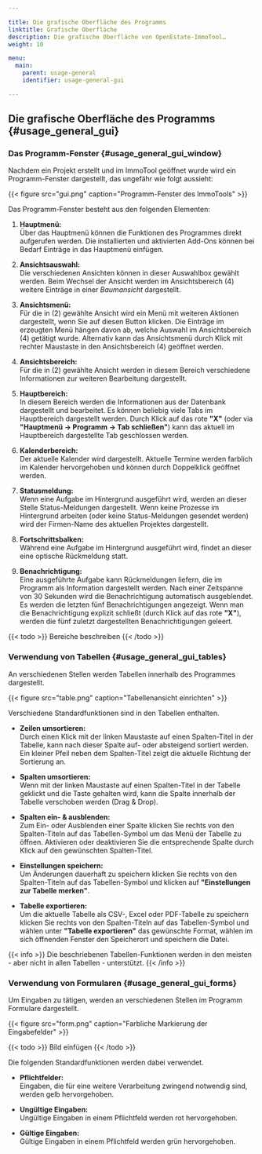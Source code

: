 ```yaml
---

title: Die grafische Oberfläche des Programms
linktitle: Grafische Oberfläche
description: Die grafische Oberfläche von OpenEstate-ImmoTool…
weight: 10

menu:
  main:
    parent: usage-general
    identifier: usage-general-gui

---
```



## Die grafische Oberfläche des Programms {#usage_general_gui}
  

### Das Programm-Fenster {#usage_general_gui_window}

Nachdem ein Projekt erstellt und im ImmoTool geöffnet wurde wird ein Programm-Fenster dargestellt, das ungefähr wie folgt aussieht:

{{< figure src="gui.png" caption="Programm-Fenster des ImmoTools" >}}

Das Programm-Fenster besteht aus den folgenden Elementen:

1.  **Hauptmenü:** \
    Über das Hauptmenü können die Funktionen des Programmes direkt aufgerufen werden. Die installierten und aktivierten Add-Ons können bei Bedarf Einträge in das Hauptmenü einfügen.

2.  **Ansichtsauswahl:** \
    Die verschiedenen Ansichten können in dieser Auswahlbox gewählt werden. Beim Wechsel der Ansicht werden im Ansichtsbereich (4) weitere Einträge in einer *Baumansicht* dargestellt.

3.  **Ansichtsmenü:** \
    Für die in (2) gewählte Ansicht wird ein Menü mit weiteren Aktionen dargestellt, wenn Sie auf diesen Button klicken. Die Einträge im erzeugten Menü hängen davon ab, welche Auswahl im Ansichtsbereich (4) getätigt wurde. Alternativ kann das Ansichtsmenü durch Klick mit rechter Maustaste in den Ansichtsbereich (4) geöffnet werden.

4.  **Ansichtsbereich:** \
    Für die in (2) gewählte Ansicht werden in diesem Bereich verschiedene Informationen zur weiteren Bearbeitung dargestellt.

5.  **Hauptbereich:** \
    In diesem Bereich werden die Informationen aus der Datenbank dargestellt und bearbeitet. Es können beliebig viele Tabs im Hauptbereich dargestellt werden. Durch Klick auf das rote  **"X"** (oder via **"Hauptmenü → Programm → Tab schließen"**) kann das aktuell im Hauptbereich dargestellte Tab geschlossen werden.

6.  **Kalenderbereich:** \
    Der aktuelle Kalender wird dargestellt. Aktuelle Termine werden farblich im Kalender hervorgehoben und können durch Doppelklick geöffnet werden.

7.  **Statusmeldung:** \
    Wenn eine Aufgabe im Hintergrund ausgeführt wird, werden an dieser Stelle Status-Meldungen dargestellt. Wenn keine Prozesse im Hintergrund arbeiten (oder keine Status-Meldungen gesendet werden) wird der Firmen-Name des aktuellen Projektes dargestellt.

8.  **Fortschrittsbalken:** \
    Während eine Aufgabe im Hintergrund ausgeführt wird, findet an dieser eine optische Rückmeldung statt.

9.  **Benachrichtigung:** \
    Eine ausgeführte Aufgabe kann Rückmeldungen liefern, die im Programm als Information dargestellt werden. Nach einer Zeitspanne von 30 Sekunden wird die Benachrichtigung automatisch ausgeblendet. Es werden die letzten fünf Benachrichtigungen angezeigt. Wenn man die Benachrichtigung explizit schließt (durch Klick auf das rote **"X"**), werden die fünf zuletzt dargestellten Benachrichtigungen geleert.

{{< todo >}}
Bereiche beschreiben
{{< /todo >}}


### Verwendung von Tabellen {#usage_general_gui_tables}

An verschiedenen Stellen werden Tabellen innerhalb des Programmes dargestellt.

{{< figure src="table.png" caption="Tabellenansicht einrichten" >}}

Verschiedene Standardfunktionen sind in den Tabellen enthalten.

-   **Zeilen umsortieren:** \
    Durch einen Klick mit der linken Maustaste auf einen Spalten-Titel in der Tabelle, kann nach dieser Spalte auf- oder absteigend sortiert werden. Ein kleiner Pfeil neben dem Spalten-Titel zeigt die aktuelle Richtung der Sortierung an.

-   **Spalten umsortieren:** \
    Wenn mit der linken Maustaste auf einen Spalten-Titel in der Tabelle geklickt und die Taste gehalten wird, kann die Spalte innerhalb der Tabelle verschoben werden (Drag & Drop).

-   **Spalten ein- & ausblenden:** \
    Zum Ein- oder Ausblenden einer Spalte klicken Sie rechts von den Spalten-Titeln auf das Tabellen-Symbol um das Menü der Tabelle zu öffnen. Aktivieren oder deaktivieren Sie die entsprechende Spalte durch Klick auf den gewünschten Spalten-Titel.

-   **Einstellungen speichern:** \
    Um Änderungen dauerhaft zu speichern klicken Sie rechts von den Spalten-Titeln auf das Tabellen-Symbol und klicken auf **"Einstellungen zur Tabelle merken"**.

-   **Tabelle exportieren:** \
    Um die aktuelle Tabelle als CSV-, Excel oder PDF-Tabelle zu speichern klicken Sie rechts von den Spalten-Titeln auf das Tabellen-Symbol und wählen unter **"Tabelle exportieren"** das gewünschte Format, wählen im sich öffnenden Fenster den Speicherort und speichern die Datei.
    
{{< info >}}
Die beschriebenen Tabellen-Funktionen werden in den meisten - aber nicht in allen Tabellen - unterstützt.
{{< /info >}}


### Verwendung von Formularen {#usage_general_gui_forms}

Um Eingaben zu tätigen, werden an verschiedenen Stellen im Programm Formulare dargestellt.

{{< figure src="form.png" caption="Farbliche Markierung der Eingabefelder" >}}

{{< todo >}}
Bild einfügen
{{< /todo >}}

Die folgenden Standardfunktionen werden dabei verwendet.

-   **Pflichtfelder:** \
    Eingaben, die für eine weitere Verarbeitung zwingend notwendig sind, werden gelb hervorgehoben.

-   **Ungültige Eingaben:** \
    Ungültige Eingaben in einem Pflichtfeld werden rot hervorgehoben.

-   **Gültige Eingaben:** \
    Gültige Eingaben in einem Pflichtfeld werden grün hervorgehoben.
